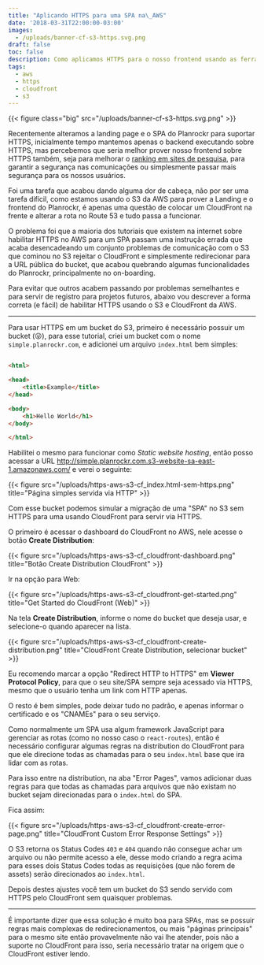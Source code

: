 ```yaml
---
title: "Aplicando HTTPS para uma SPA na\_AWS"
date: '2018-03-31T22:00:00-03:00'
images:
  - /uploads/banner-cf-s3-https.svg.png
draft: false
toc: false
description: Como aplicamos HTTPS para o nosso frontend usando as ferramentas da AWS
tags:
  - aws
  - https
  - cloudfront
  - s3
---
```

<!-- more -->

{{< figure class="big" src="/uploads/banner-cf-s3-https.svg.png" >}}

Recentemente alteramos a landing page e o SPA do Planrockr para suportar HTTPS, inicialmente tempo mantemos apenas o backend executando sobre HTTPS, mas percebemos que seria melhor prover nosso frontend sobre HTTPS também, seja para melhorar o [ranking em sites de pesquisa](https://webmasters.googleblog.com/2014/08/https-as-ranking-signal.html), para garantir a segurança nas comunicações ou simplesmente passar mais segurança para os nossos usuários. 

Foi uma tarefa que acabou dando alguma dor de cabeça, não por ser uma tarefa difícil, como estamos usando o S3 da AWS para prover a Landing e o frontend do Planrockr, é apenas uma questão de colocar um CloudFront na frente e alterar a rota no Route 53 e tudo passa a funcionar.

O problema foi que a maioria dos tutoriais que existem na internet sobre habilitar HTTPS no AWS para um SPA passam uma instrução errada que acaba desencadeando um conjunto problemas de comunicação com o S3 que cominou no S3 rejeitar o CloudFront e simplesmente redirecionar para a URL pública do bucket, que acabou quebrando algumas funcionalidades do Planrockr, principalmente no on-boarding.

Para evitar que outros acabem passando por problemas semelhantes e para servir de registro para projetos futuros, abaixo vou descrever a forma correta (e fácil) de habilitar HTTPS usando o S3 e CloudFront da AWS.

---

Para usar HTTPS em um bucket do S3, primeiro é necessário possuir um bucket (😜), para esse tutorial, criei um bucket com o nome `simple.planrockr.com`, e adicionei um arquivo `index.html` bem simples:

```html

<html>

<head>
    <title>Example</title>
</head>

<body>
    <h1>Hello World</h1>
</body>

</html>
```

Habilitei o mesmo para funcionar como _Static website hosting_, então posso acessar a URL http://simple.planrockr.com.s3-website-sa-east-1.amazonaws.com/ e verei o seguinte:

{{< figure src="/uploads/https-aws-s3-cf_index.html-sem-https.png" title="Página simples servida via HTTP" >}}

Com esse bucket podemos simular a migração de uma "SPA" no S3 sem HTTPS para uma usando CloudFront para servir via HTTPS.

O primeiro é acessar o dashboard do CloudFront no AWS, nele acesse o botão **Create Distribution**:

{{< figure src="/uploads/https-aws-s3-cf_cloudfront-dashboard.png" title="Botão Create Distribution CloudFront" >}}

Ir na opção para Web:

{{< figure src="/uploads/https-aws-s3-cf_cloudfront-get-started.png" title="Get Started do CloudFront (Web)" >}}

Na tela **Create Distribution**, informe o nome do bucket que deseja usar, e selecione-o quando aparecer na lista.

{{< figure src="/uploads/https-aws-s3-cf_cloudfront-create-distribution.png" title="CloudFront Create Distribution, selecionar bucket" >}}

Eu recomendo marcar a opção "Redirect HTTP to HTTPS" em **Viewer Protocol Policy**, para que o seu site/SPA sempre seja acessado via HTTPS, mesmo que o usuário tenha um link com HTTP apenas.

O resto é bem simples, pode deixar tudo no padrão, e apenas informar o certificado e os "CNAMEs" para o seu serviço.

Como normalmente um SPA usa algum framework JavaScript para gerenciar as rotas (como no nosso caso o `react-routes`), então é necessário configurar algumas regras na distribution do CloudFront para que ele direcione todas as chamadas para o seu `index.html` base que ira lidar com as rotas.

Para isso entre na distribution, na aba "Error Pages", vamos adicionar duas regras para que todas as chamadas para arquivos que não existam no bucket sejam direcionadas para o `index.html` do SPA.

Fica assim:

{{< figure src="/uploads/https-aws-s3-cf_cloudfront-create-error-page.png" title="CloudFront Custom Error Response Settings" >}}

O S3 retorna os Status Codes `403` e `404` quando não consegue achar um arquivo ou não permite acesso a ele, desse modo criando a regra acima para esses dois Status Codes todas as requisições (que não forem de assets) serão direcionados ao `index.html`.

Depois destes ajustes você tem um bucket do S3 sendo servido com HTTPS pelo CloudFront sem quaisquer problemas.

---

É importante dizer que essa solução é muito boa para SPAs, mas se possuir regras mais complexas de redirecionamentos, ou mais "páginas principais" para o mesmo site então provavelmente não vai lhe atender, pois não a suporte no CloudFront para isso, seria necessário tratar na origem que o CloudFront estiver lendo.




